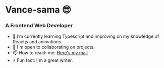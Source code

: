 # Vance-sama 😎

<!--
**VansRouges/VansRouges** is a ✨ _special_ ✨ repository because its `README.md` (this file) appears on your GitHub profile.
-->
### A Frontend Web Developer

<!-- - 👩‍💻 I’m currently learning more about Typescript -->
- 🌱 I’m currently learning Typescript and improving on my knowledge of Reactjs and animations.
- 🤝 I'm open to collaborating on projects. 
- 📫 How to reach me: [Here's my mail](evansagina57@gmail.com)
- ⚡ Fun fact: I'm a great writer.
